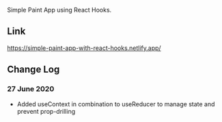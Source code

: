 Simple Paint App using React Hooks.

## Link

https://simple-paint-app-with-react-hooks.netlify.app/

## Change Log

### 27 June 2020
- Added useContext in combination to useReducer to manage state and prevent prop-drilling
